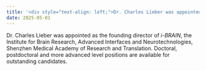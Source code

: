 ```yaml
---
title: '<div style="text-align: left;">Dr. Charles Lieber was appointed as the founding director of <em>i-BRAIN!</em></div>'
date: 2025-05-01
---
```




<!--more-->

Dr. Charles Lieber was appointed as the founding director of *i-BRAIN*, the Institute for Brain Research, Advanced Interfaces and Neurotechnologies, Shenzhen Medical Academy of Research and Translation. Doctoral, postdoctoral and more advanced level positions are available for outstanding candidates.
